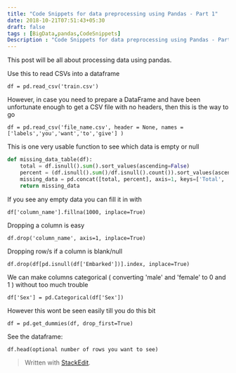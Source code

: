 ```yaml
---
title: "Code Snippets for data preprocessing using Pandas - Part 1"
date: 2018-10-21T07:51:43+05:30
draft: false
tags : [BigData,pandas,CodeSnippets]
Description : "Code Snippets for data preprocessing using Pandas - Part 1"
---
```

This post will be all about processing data using pandas.

Use this to read CSVs into a dataframe
```
df = pd.read_csv('train.csv')
```
However, in case you need to prepare a DataFrame and have been unfortunate enough to get a CSV file with no headers, then this is the way to go
```
df = pd.read_csv('file_name.csv', header = None, names = ['labels','you','want','to','give'] )
```
This is one very usable function to see which data is empty or null
```python
def missing_data_table(df):
    total = df.isnull().sum().sort_values(ascending=False)
    percent = (df.isnull().sum()/df.isnull().count()).sort_values(ascending=False)
    missing_data = pd.concat([total, percent], axis=1, keys=['Total', 'Percent'])
    return missing_data
```

If you see any empty data you can fill it in with
```
df['column_name'].fillna(1000, inplace=True)
```

Dropping a column is easy
```
df.drop('column_name', axis=1, inplace=True)
```

Dropping row/s if a column is blank/null
```
df.drop(df[pd.isnull(df['Embarked'])].index, inplace=True)
```

We can make columns categorical ( converting 'male' and 'female' to 0 and 1 ) without too much trouble
```
df['Sex'] = pd.Categorical(df['Sex'])
```

However this wont be seen easily till you  do this bit
```
df = pd.get_dummies(df, drop_first=True)
```

See the dataframe:
```
df.head(optional number of rows you want to see)
```

> Written with [StackEdit](https://stackedit.io/).
<!--stackedit_data:
eyJoaXN0b3J5IjpbMTc5MDQ0Mzk2OV19
-->

